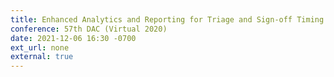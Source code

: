 ```yaml
---
title: Enhanced Analytics and Reporting for Triage and Sign-off Timing
conference: 57th DAC (Virtual 2020)
date: 2021-12-06 16:30 -0700
ext_url: none
external: true
---
```

